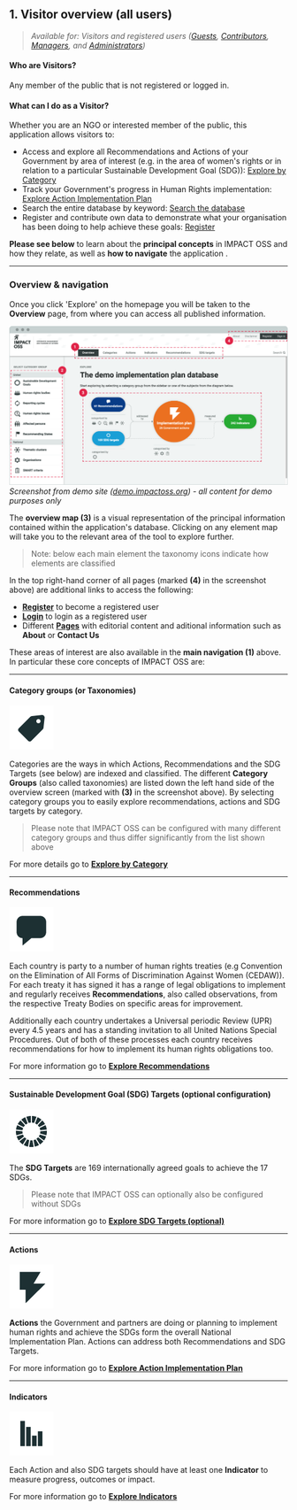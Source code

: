 ## 1. Visitor overview (all users)

> _Available for: Visitors and registered users ([Guests](/guests/guest.md), [Contributors](/contributors/contributor.md), [Managers](/managers/manager.md), and [Administrators](/admins/admin.md))_

#### Who are Visitors?

Any member of the public that is not registered or logged in.

#### What can I do as a Visitor?

Whether you are an NGO or interested member of the public, this application allows visitors to:

* Access and explore all Recommendations and Actions of your Government by area of interest
 (e.g. in the area of women's rights or in relation to a particular Sustainable Development Goal (SDG)): [Explore by Category](/visitors/categories.md)
* Track your Government's progress in Human Rights implementation: [Explore Action Implementation Plan](visitors/actions.md)
* Search the entire database by keyword: [Search the database](/visitors/search.md)
* Register and contribute own data to demonstrate what your organisation has been doing to help achieve these goals: [Register](visitors/register.md)

**Please see below** to learn about the **principal concepts** in IMPACT OSS and how they relate, as well as **how to navigate** the application .

---

### Overview & navigation

Once you click 'Explore' on the homepage you will be taken to the **Overview** page, from where you can access all published information.

![](/assets/overview-for-visitors.png)  
_Screenshot from demo site ([demo.impactoss.org](https://demo.impactoss.org)) - all content for demo purposes only_

The **overview map (3)** is a visual representation of the principal information contained within the application's database. Clicking on any element map will take you to the relevant area of the tool to explore further.

> Note: below each main element the taxonomy icons indicate how elements are classified

In the top right-hand corner of all pages (marked **(4)** in the screenshot above) are additional links to access the following:

* **[Register](/visitors/register.md)** to become a registered user
* **[Login](/guests/login.md)** to login as a registered user
* Different **[Pages](/visitors/content.md)** with editorial content and aditional information such as **About** or **Contact Us**

These areas of interest are also available in the **main navigation (1)** above. In particular these core concepts of IMPACT OSS are:

---

#### Category groups (or Taxonomies)

![](/assets/icon-categories.png)

Categories are the ways in which Actions, Recommendations and the SDG Targets (see below) are indexed and classified. The different **Category Groups** (also called taxonomies) are listed down the left hand side of the overview screen (marked with **(3)** in the screenshot above). By selecting category groups you to easily explore recommendations, actions and SDG targets by category.

> Please note that IMPACT OSS can be configured with many different category groups and thus differ significantly from the list shown above

For more details go to  **[Explore by Category](/visitors/categories.md)**

---

#### Recommendations

![](/assets/icon-recommendations.png)

Each country is party to a number of human rights treaties (e.g Convention on the Elimination of All Forms of Discrimination Against Women (CEDAW)). For each treaty it has signed it has a range of legal obligations to implement and regularly receives **Recommendations**, also called observations, from the respective Treaty Bodies on specific areas for improvement.

Additionally each country undertakes a Universal periodic Review (UPR) every 4.5 years and has a standing invitation to all United Nations Special Procedures. Out of both of these processes each country receives recommendations for how to implement its human rights obligations too.

For more information go to **[Explore Recommendations ](/visitors/recommendations.md)**

---

#### Sustainable Development Goal (SDG) Targets (optional configuration)

![](/assets/icon-sdg.png)

The **SDG Targets** are 169 internationally agreed goals to achieve the 17 SDGs.

> Please note that IMPACT OSS can optionally also be configured without SDGs

For more information go to **[Explore SDG Targets (optional)](/visitors/sdg-targets.md)**

---

#### Actions

![](/assets/icon-action.png)

**Actions** the Government and partners are doing or planning to implement human rights and achieve the SDGs form the overall National Implementation Plan. Actions can address both Recommendations and SDG Targets.

For more information go to **[Explore Action Implementation Plan](/visitors/actions.md)**

---

#### Indicators

![](/assets/icon-indicators.png)

Each Action and also SDG targets should have at least one **Indicator** to measure progress, outcomes or impact.

For more information go to **[Explore Indicators](/visitors/indicators.md)**